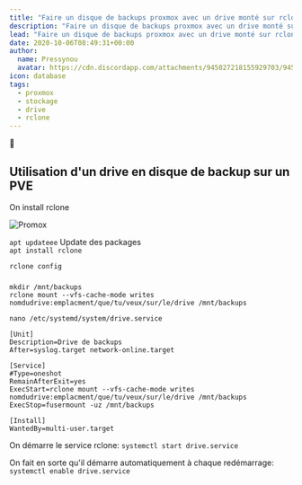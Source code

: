 ```yaml
---
title: "Faire un disque de backups proxmox avec un drive monté sur rclone"
description: "Faire un disque de backups proxmox avec un drive monté sur rclone"
lead: "Faire un disque de backups proxmox avec un drive monté sur rclone"
date: 2020-10-06T08:49:31+00:00
author:
  name: Pressynou
  avatar: https://cdn.discordapp.com/attachments/945027218155929703/945713566214914138/profilephoto.jpg
icon: database
tags:
  - proxmox
  - stockage
  - drive
  - rclone
---
```

💾

## Utilisation d'un drive en disque de backup sur un PVE

On install rclone


![Promox](https://docs.pressynou.ch/virtualisation/proxmox/rclone-backups/af.png)

`apt updateee` Update des packages  
`apt install rclone`  

`rclone config`

### 

`mkdir /mnt/backups`  
`rclone mount --vfs-cache-mode writes nomdudrive:emplacment/que/tu/veux/sur/le/drive /mnt/backups`  

`nano /etc/systemd/system/drive.service`  


    [Unit]
	Description=Drive de backups
	After=syslog.target network-online.target

	[Service]
	#Type=oneshot
	RemainAfterExit=yes
	ExecStart=rclone mount --vfs-cache-mode writes 	nomdudrive:emplacment/que/tu/veux/sur/le/drive /mnt/backups	
	ExecStop=fusermount -uz /mnt/backups

	[Install]
	WantedBy=multi-user.target

On démarre le service rclone:
`systemctl start drive.service`

On fait en sorte qu'il démarre automatiquement à chaque redémarrage:
`systemctl enable drive.service` 